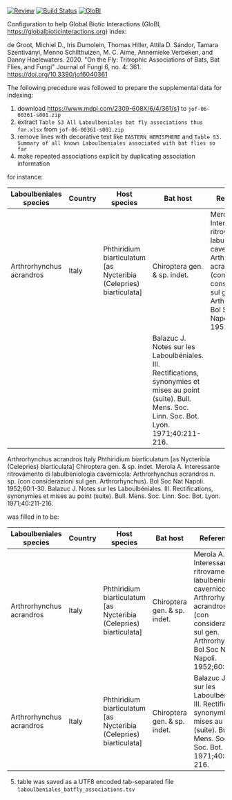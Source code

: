 [![Review](https://github.com/globalbioticinteractions/degroot2020/actions/workflows/review.yml/badge.svg)](https://github.com/globalbioticinteractions/degroot2020/actions) [![Build Status](https://app.travis-ci.com/globalbioticinteractions/degroot2020.svg)](https://app.travis-ci.com/globalbioticinteractions/degroot2020) [![GloBI](https://api.globalbioticinteractions.org/interaction.svg?accordingTo=globi:globalbioticinteractions/degroot2020&refutes=true&refutes=false)](https://globalbioticinteractions.org/?accordingTo=globi:globalbioticinteractions/degroot2020)

Configuration to help Global Biotic Interactions (GloBI, https://globalbioticinteractions.org) index: 

de Groot, Michiel D., Iris Dumolein, Thomas Hiller, Attila D. Sándor, Tamara Szentiványi, Menno Schilthuizen, M. C. Aime, Annemieke Verbeken, and Danny Haelewaters. 2020. "On the Fly: Tritrophic Associations of Bats, Bat Flies, and Fungi" Journal of Fungi 6, no. 4: 361. https://doi.org/10.3390/jof6040361

The following precedure was followed to prepare the supplemental data for indexing:

1. download https://www.mdpi.com/2309-608X/6/4/361/s1 to ```jof-06-00361-s001.zip```
2. extract ```Table S3 All Laboulbeniales bat fly associations thus far.xlsx``` from ```jof-06-00361-s001.zip```
3. remove lines with decorative text like ```EASTERN HEMISPHERE``` and ```Table S3. Summary of all known Laboulbeniales associated with bat flies so far```
4. make repeated associations explicit by duplicating association information 

for instance:


 Laboulbeniales species | Country | Host species | Bat host | Reference(s)
 --- | --- | --- | --- | ---
Arthrorhynchus acrandros |  Italy | Phthiridium biarticulatum [as Nycteribia (Celepries) biarticulata] | Chiroptera gen. & sp. indet. | Merola A. Interessante ritrovamento di labulbeniologia cavernicola: Arthrorhynchus acrandros n. sp. (con considerazioni sul gen. Arthrorhynchus). Bol Soc Nat Napoli. 1952;60:1-30.
 |  | | | Balazuc J. Notes sur les Laboulbéniales. III. Rectifications, synonymies et mises au point (suite). Bull. Mens. Soc. Linn. Soc. Bot. Lyon. 1971;40:211-216.

Arthrorhynchus acrandros 	Italy	Phthiridium biarticulatum [as Nycteribia (Celepries) biarticulata]	Chiroptera gen. & sp. indet.	Merola A. Interessante ritrovamento di labulbeniologia cavernicola: Arthrorhynchus acrandros n. sp. (con considerazioni sul gen. Arthrorhynchus). Bol Soc Nat Napoli. 1952;60:1-30.
				Balazuc J. Notes sur les Laboulbéniales. III. Rectifications, synonymies et mises au point (suite). Bull. Mens. Soc. Linn. Soc. Bot. Lyon. 1971;40:211-216.

was filled in to be:

 Laboulbeniales species | Country | Host species | Bat host | Reference(s)
 --- | --- | --- | --- | ---
Arthrorhynchus acrandros |  Italy | Phthiridium biarticulatum [as Nycteribia (Celepries) biarticulata] | Chiroptera gen. & sp. indet. | Merola A. Interessante ritrovamento di labulbeniologia cavernicola: Arthrorhynchus acrandros n. sp. (con considerazioni sul gen. Arthrorhynchus). Bol Soc Nat Napoli. 1952;60:1-30.
Arthrorhynchus acrandros | Italy | Phthiridium biarticulatum [as Nycteribia (Celepries) biarticulata] | Chiroptera gen. & sp. indet.| Balazuc J. Notes sur les Laboulbéniales. III. Rectifications, synonymies et mises au point (suite). Bull. Mens. Soc. Linn. Soc. Bot. Lyon. 1971;40:211-216.

5. table was saved as a UTF8 encoded tab-separated file ```laboulbeniales_batfly_associations.tsv```
